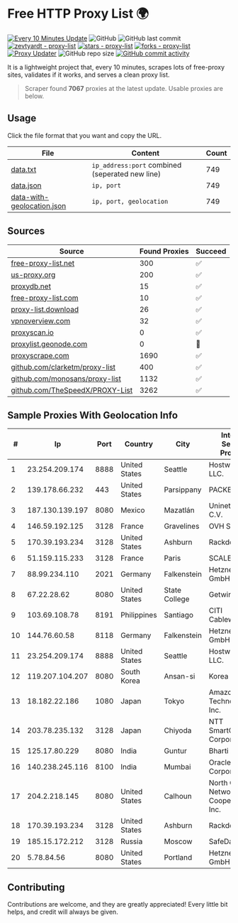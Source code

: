 
# Free HTTP Proxy List 🌍

[![Every 10 Minutes Update](https://github.com/mertguvencli/http-proxy-list/actions/workflows/main.yml/badge.svg?branch=main)](https://github.com/mertguvencli/http-proxy-list/actions/workflows/main.yml)
![GitHub](https://img.shields.io/github/license/mertguvencli/http-proxy-list)
![GitHub last commit](https://img.shields.io/github/last-commit/mertguvencli/http-proxy-list)
[![zevtyardt - proxy-list](https://img.shields.io/static/v1?label=zevtyardt&message=proxy-list&color=blue&logo=github)](https://github.com/zevtyardt/proxy-list "Go to GitHub repo")
[![stars - proxy-list](https://img.shields.io/github/stars/zevtyardt/proxy-list?style=social)](https://github.com/zevtyardt/proxy-list)
[![forks - proxy-list](https://img.shields.io/github/forks/zevtyardt/proxy-list?style=social)](https://github.com/zevtyardt/proxy-list)
[![Proxy Updater](https://github.com/zevtyardt/proxy-list/workflows/Proxy%20Updater/badge.svg)](https://github.com/zevtyardt/proxy-list/actions?query=workflow:"Proxy+Updater")
![GitHub repo size](https://img.shields.io/github/repo-size/zevtyardt/proxy-list)
[![GitHub commit activity](https://img.shields.io/github/commit-activity/m/zevtyardt/proxy-list?logo=commits)](https://github.com/zevtyardt/proxy-list/commits/main)

It is a lightweight project that, every 10 minutes, scrapes lots of free-proxy sites, validates if it works, and serves a clean proxy list.

> Scraper found **7067** proxies at the latest update. Usable proxies are below.

## Usage

Click the file format that you want and copy the URL.

|File|Content|Count|
|----|-------|-----|
|[data.txt](https://raw.githubusercontent.com/mertguvencli/http-proxy-list/main/proxy-list/data.txt)|`ip_address:port` combined (seperated new line)|749|
|[data.json](https://raw.githubusercontent.com/mertguvencli/http-proxy-list/main/proxy-list/data.json)|`ip, port`|749|
|[data-with-geolocation.json](https://raw.githubusercontent.com/mertguvencli/http-proxy-list/main/proxy-list/data-with-geolocation.json)|`ip, port, geolocation`|749|

## Sources

|Source|Found Proxies|Succeed|
|------|-------------|-------|
|[free-proxy-list.net](https://free-proxy-list.net)|300|✅|
|[us-proxy.org](https://www.us-proxy.org)|200|✅|
|[proxydb.net](http://proxydb.net)|15|✅|
|[free-proxy-list.com](https://free-proxy-list.com/?page=&port=&type%5B%5D=http&type%5B%5D=https&up_time=0&search=Search)|10|✅|
|[proxy-list.download](https://www.proxy-list.download/HTTP)|26|✅|
|[vpnoverview.com](https://vpnoverview.com/privacy/anonymous-browsing/free-proxy-servers)|32|✅|
|[proxyscan.io](https://www.proxyscan.io)|0|✅|
|[proxylist.geonode.com](https://proxylist.geonode.com/api/proxy-list?limit=300&page=1&sort_by=lastChecked&sort_type=desc&protocols=http,https)|0|🚫|
|[proxyscrape.com](https://api.proxyscrape.com/v2/?request=displayproxies&protocol=http&timeout=10000&country=all&ssl=all&anonymity=all)|1690|✅|
|[github.com/clarketm/proxy-list](https://raw.githubusercontent.com/clarketm/proxy-list/master/proxy-list-raw.txt)|400|✅|
|[github.com/monosans/proxy-list](https://raw.githubusercontent.com/monosans/proxy-list/main/proxies/http.txt)|1132|✅|
|[github.com/TheSpeedX/PROXY-List](https://raw.githubusercontent.com/TheSpeedX/PROXY-List/master/http.txt)|3262|✅|


## Sample Proxies With Geolocation Info

|#|Ip|Port|Country|City|Internet Service Provider|
|-|--|----|-------|----|-------------------------|
|1|23.254.209.174|8888|United States|Seattle|Hostwinds LLC.|
|2|139.178.66.232|443|United States|Parsippany|PACKET-HOST|
|3|187.130.139.197|8080|Mexico|Mazatlán|Uninet S.A. de C.V.|
|4|146.59.192.125|3128|France|Gravelines|OVH SAS|
|5|170.39.193.234|3128|United States|Ashburn|Rackdog, LLC|
|6|51.159.115.233|3128|France|Paris|SCALEWAY|
|7|88.99.234.110|2021|Germany|Falkenstein|Hetzner Online GmbH|
|8|67.22.28.62|8080|United States|State College|Getwireless.net|
|9|103.69.108.78|8191|Philippines|Santiago|CITI Cableworld Inc.|
|10|144.76.60.58|8118|Germany|Falkenstein|Hetzner Online GmbH|
|11|23.254.209.174|8888|United States|Seattle|Hostwinds LLC.|
|12|119.207.104.207|8080|South Korea|Ansan-si|Korea Telecom|
|13|18.182.22.186|1080|Japan|Tokyo|Amazon Technologies Inc.|
|14|203.78.235.132|3128|Japan|Chiyoda|NTT SmartConnect Corporation|
|15|125.17.80.229|8080|India|Guntur|Bharti Airtel|
|16|140.238.245.116|8100|India|Mumbai|Oracle Corporation|
|17|204.2.218.145|8080|United States|Calhoun|North Georgia Network Cooperative, Inc.|
|18|170.39.193.234|3128|United States|Ashburn|Rackdog, LLC|
|19|185.15.172.212|3128|Russia|Moscow|SafeData LLC|
|20|5.78.84.56|8080|United States|Portland|Hetzner Online GmbH|



## Contributing

Contributions are welcome, and they are greatly appreciated! Every
little bit helps, and credit will always be given.

